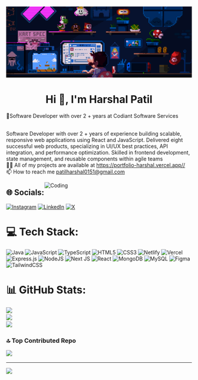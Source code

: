 ![MasterHead](https://raw.githubusercontent.com/mosh3eb/Portfolio_Page/main/images/bg.gif)


<h1 align="center">Hi 👋, I'm Harshal Patil</h1>
🔭Software Developer with over 2 + years at Codiant Software Services

 <br>Software Developer with over 2 + years of experience building scalable, responsive web applications using React and JavaScript. Delivered eight successful web products, specializing in UI/UX best practices, API integration, and performance optimization. Skilled in frontend development, state management, and reusable components within agile teams<br>👨‍💻 All of my projects are available at https://portfolio-harshal.vercel.app//<br>📫 How to reach me patilharshal0151@gmail.com

<img align="right" alt="Coding" width="400" src="https://miro.medium.com/max/1360/0*7Q3yvSIv_t0ioJ-Z.gif">


## 🌐 Socials:
[![Instagram](https://img.shields.io/badge/Instagram-%23E4405F.svg?logo=Instagram&logoColor=white)](https://instagram.com/https://www.instagram.com/patilharshal2122/?hl=en) [![LinkedIn](https://img.shields.io/badge/LinkedIn-%230077B5.svg?logo=linkedin&logoColor=white)](https://linkedin.com/in/https://www.linkedin.com/in/harshal-patil-187a87245/) [![X](https://img.shields.io/badge/X-black.svg?logo=X&logoColor=white)](https://x.com/https://twitter.com/harshal2122) 

# 💻 Tech Stack:
![Java](https://img.shields.io/badge/java-%23ED8B00.svg?style=flat&logo=openjdk&logoColor=white) ![JavaScript](https://img.shields.io/badge/javascript-%23323330.svg?style=flat&logo=javascript&logoColor=%23F7DF1E) ![TypeScript](https://img.shields.io/badge/typescript-%23007ACC.svg?style=flat&logo=typescript&logoColor=white) ![HTML5](https://img.shields.io/badge/html5-%23E34F26.svg?style=flat&logo=html5&logoColor=white) ![CSS3](https://img.shields.io/badge/css3-%231572B6.svg?style=flat&logo=css3&logoColor=white) ![Netlify](https://img.shields.io/badge/netlify-%23000000.svg?style=flat&logo=netlify&logoColor=#00C7B7) ![Vercel](https://img.shields.io/badge/vercel-%23000000.svg?style=flat&logo=vercel&logoColor=white) ![Express.js](https://img.shields.io/badge/express.js-%23404d59.svg?style=flat&logo=express&logoColor=%2361DAFB) ![NodeJS](https://img.shields.io/badge/node.js-6DA55F?style=flat&logo=node.js&logoColor=white) ![Next JS](https://img.shields.io/badge/Next-black?style=flat&logo=next.js&logoColor=white) ![React](https://img.shields.io/badge/react-%2320232a.svg?style=flat&logo=react&logoColor=%2361DAFB) ![MongoDB](https://img.shields.io/badge/MongoDB-%234ea94b.svg?style=flat&logo=mongodb&logoColor=white) ![MySQL](https://img.shields.io/badge/mysql-%2300000f.svg?style=flat&logo=mysql&logoColor=white) ![Figma](https://img.shields.io/badge/figma-%23F24E1E.svg?style=flat&logo=figma&logoColor=white) ![TailwindCSS](https://img.shields.io/badge/tailwindcss-%2338B2AC.svg?style=flat&logo=tailwind-css&logoColor=white)
# 📊 GitHub Stats:
![](https://github-readme-stats.vercel.app/api?username=harshal0151&theme=city_light&hide_border=false&include_all_commits=false&count_private=false)<br/>
![](https://github-readme-streak-stats.herokuapp.com/?user=harshal0151&theme=city_light&hide_border=false)<br/>
![](https://github-readme-stats.vercel.app/api/top-langs/?username=harshal0151&theme=city_light&hide_border=false&include_all_commits=false&count_private=false&layout=compact)

### 🔝 Top Contributed Repo
![](https://github-contributor-stats.vercel.app/api?username=harshal0151&limit=5&theme=flat&combine_all_yearly_contributions=true)

---
[![](https://visitcount.itsvg.in/api?id=harshal0151&icon=2&color=6)](https://visitcount.itsvg.in)

<!-- Proudly created with GPRM ( https://gprm.itsvg.in ) -->
